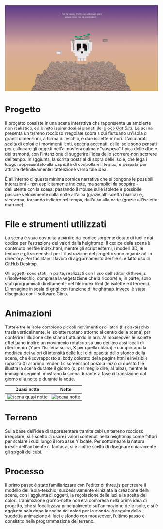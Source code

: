 ![scena](https://github.com/Interactive3DGraphicsCourse-UNIUD-2020/cubes2020-vulcano/blob/master/screenshots/Scene_with_text.png)

# Progetto
Il progetto consiste in una scena interattiva che rappresenta un ambiente non realistico, ed è nato ispirandosi ai [pianeti del gioco *Cat Bird*](https://cat-bird.fandom.com/wiki/Grasi). La scena presenta un terreno roccioso irregolare sopra a cui fluttuano un'isola di grandi dimensioni, a forma di teschio, e due isolette minori. L'accuarata scelta di colori e i movimenti lenti, appena accenati, delle isole sono pensati per collocare gli oggetti nell'atmosfera calma e "sospesa" tipica delle albe e dei tramonti, con l'intenzione di suggerire l'idea dello scorrere-non scorrere del tempo. In aggiunta, la scritta posta al di sopra delle isole, che lega il luogo rappresentato alla capacità di controllare il tempo, è pensata per attirare definitivamente l'attenzione verso tale idea. 

È all'interno di questa minima cornice narrativa che si pongono le possibili interazioni - non esplicitamente indicate, ma semplici da scoprire - dell'utente con la scena: passando il mouse sulle isolette è possibile passare velocemente dalla notte all'alba (grazie all'isoletta bianca) e, viceversa, tornando indietro nel tempo, dall'alba alla notte (grazie all'isoletta marrone).

# File e strumenti utilizzati
La scena è stata costruita a partire dal codice sorgente dotato di luci e dal codice per l'estrazione dei valori dalla heightmap. Il codice della scena è contenuto nel file index.html, mentre gli script esterni, i modelli 3D, le texture e gli screenshot per l'illustrazione del progetto sono organizzati in directory. Per facilitare il lavoro di aggiornamento dei file si è fatto uso di GitHub Desktop.

Gli oggetti sono stati, in parte, realizzati con l'uso dell'editor di three.js (l'isola-teschio, compresa la vegetazione che la ricopre) e, in parte, sono stati programmati direttamente nel file index.html (le isolette e il terreno). L'immagine in scala di grigi con funzione di heightmap, invece, è stata disegnata con il software Gimp.

# Animazioni
Tutte e tre le isole compiono piccoli movimenti oscillatori (l'isola-teschio trasla verticalmente, le isolette ruotano attorno al centro della scena) per conferire l'illusione che stiano fluttuando in aria. Al mouseover, le isolette effettuano inoltre un movimento rotatorio su uno dei loro assi locali di riferimento (Y per l'isoletta scura, X per quella chiara) e comportano la modifica dei valori di intensità delle luci e di opacità dello sfondo della scena, che è sovrapposto al body colorato della pagina html e invisibile (opacità 0) al primo render. Lo screenshot posto a inizio di questo file illustra la scena durante il giorno (o, per meglio dire, all'alba), mentre le immagini seguenti mostrano la scena durante la fase di transizione dal giorno alla notte e durante la notte.

Quasi notte                |  Notte
:-------------------------:|:-------------------------:
![scena quasi notte](https://github.com/Interactive3DGraphicsCourse-UNIUD-2020/cubes2020-vulcano/blob/master/screenshots/Scene_almost_night.png)  |  ![scena notte](https://github.com/Interactive3DGraphicsCourse-UNIUD-2020/cubes2020-vulcano/blob/master/screenshots/Scene_night.png)

# Terreno
Sulla base dell'idea di rappresentare tramite cubi un terreno roccioso irregolare, si è scelto di usare i valori contenuti nella heightmap come fattori per scalare i cubi lungo il loro asse Y locale. Per sottolineare la natura irreale dell'ambiente di fantasia, si è inoltre scelto di disegnare chiaramente gli spigoli dei cubi.

# Processo
Il primo passo è stato familiarizzare con l'editor di three.js per creare il modello dell'isola-teschio; successivamente è iniziata la creazione della scena, con l'aggiunta di oggetti, la regolazione delle luci e la scelta dei colori. L'animazione giorno-notte non era compresa nella prima idea di progetto, che si focalizzava principalmente sull'animazione delle isole, e si è aggiunta solo dopo la scelta dei colori per lo sfondo. A seguito della suddetta animazione di luci e sfondo con mouseover, l'ultimo passo è consistito nella programmazione del terreno.
